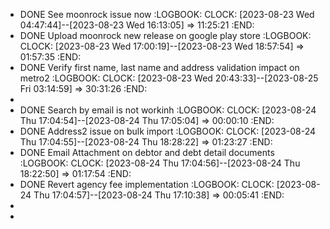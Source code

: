 - DONE See moonrock issue now
  :LOGBOOK:
  CLOCK: [2023-08-23 Wed 04:47:44]--[2023-08-23 Wed 16:13:05] =>  11:25:21
  :END:
- DONE Upload moonrock new release on google play store
  :LOGBOOK:
  CLOCK: [2023-08-23 Wed 17:00:19]--[2023-08-23 Wed 18:57:54] =>  01:57:35
  :END:
- DONE Verify first name, last name and address validation impact on metro2
  :LOGBOOK:
  CLOCK: [2023-08-23 Wed 20:43:33]--[2023-08-25 Fri 03:14:59] =>  30:31:26
  :END:
-
- DONE Search by email is not workinh
  :LOGBOOK:
  CLOCK: [2023-08-24 Thu 17:04:54]--[2023-08-24 Thu 17:05:04] =>  00:00:10
  :END:
- DONE Address2 issue on bulk import
  :LOGBOOK:
  CLOCK: [2023-08-24 Thu 17:04:55]--[2023-08-24 Thu 18:28:22] =>  01:23:27
  :END:
- DONE Email Attachment on debtor and debt detail documents
  :LOGBOOK:
  CLOCK: [2023-08-24 Thu 17:04:56]--[2023-08-24 Thu 18:22:50] =>  01:17:54
  :END:
- DONE Revert agency fee implementation
  :LOGBOOK:
  CLOCK: [2023-08-24 Thu 17:04:57]--[2023-08-24 Thu 17:10:38] =>  00:05:41
  :END:
-
-
